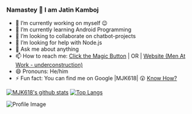 ### Namastey 🙏 I am Jatin Kamboj

<!--
**MJK618/MJK618** is a ✨ _special_ ✨ repository because its `README.md` (this file) appears on your GitHub profile.--> 


- 🔭 I’m currently working on myself 😉
- 🌱 I’m currently learning Android Programming
- 👯 I’m looking to collaborate on chatbot-projects 
- 🤔 I’m looking for help with Node.js
- 💬 Ask me about anything
- 📫 How to reach me: [Click the Magic Button](https://linktr.ee/mjk618) | OR | [Website (Men At Work - underconstruction)](https://jatinkamboj.me)
- 😄 Pronouns: He/him
- ⚡ Fun fact: You can find me on Google |MJK618| 😲 [Know How?](https://bit.ly/3a0XhOT)

[![MJK618's github stats](https://github-readme-stats.vercel.app/api?username=mjk618&count_private=true&theme=yeblu&show_icons=true)](https://jatinkamboj.me)       [![Top Langs](https://github-readme-stats.vercel.app/api/top-langs/?username=mjk618&layout=compact)](https://jatinkamboj.me)


![Profile Image](https://cdnb.artstation.com/p/assets/images/images/025/655/323/large/chandra-sekhar-poudyal-untitled-1a.jpg?1586500152)
